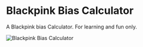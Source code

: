 # Blackpink Bias Calculator
A Blackpink bias Calculator. For learning and fun only.

![Blackpink Bias Calculator](https://upload.wikimedia.org/wikipedia/commons/2/24/Blackpink_PUBG_210321.jpg)
